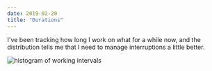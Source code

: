 ```yaml
---
date: 2019-02-20
title: "Durations"
---
```


I've been tracking how long I work on what for a while now,
and the distribution tells me that I need to manage interruptions a little better.

<img src="@root/files/2019/02/durations.png" alt="histogram of working intervals" class="centered">
